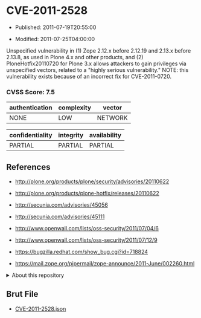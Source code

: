 # CVE-2011-2528

- Published: 2011-07-19T20:55:00

- Modified: 2011-07-25T04:00:00

Unspecified vulnerability in (1) Zope 2.12.x before 2.12.19 and 2.13.x before 2.13.8, as used in Plone 4.x and other products, and (2) PloneHotfix20110720 for Plone 3.x allows attackers to gain privileges via unspecified vectors, related to a "highly serious vulnerability." NOTE: this vulnerability exists because of an incorrect fix for CVE-2011-0720.

### CVSS Score: **7.5**

| authentication | complexity | vector |
| --- | --- | --- |
| NONE | LOW | NETWORK |

| confidentiality | integrity | availability |
| --- | --- | --- |
| PARTIAL | PARTIAL | PARTIAL |

## References

* http://plone.org/products/plone/security/advisories/20110622

* http://plone.org/products/plone-hotfix/releases/20110622

* http://secunia.com/advisories/45056

* http://secunia.com/advisories/45111

* http://www.openwall.com/lists/oss-security/2011/07/04/6

* http://www.openwall.com/lists/oss-security/2011/07/12/9

* https://bugzilla.redhat.com/show_bug.cgi?id=718824

* https://mail.zope.org/pipermail/zope-announce/2011-June/002260.html

<details>
<summary>About this repository</summary> 

  This repository is part of the project [Live Hack CVE](https://github.com/Live-Hack-CVE). Main website can be found [www.live-hack.org](https://www.live-hack.org) 
  
  Made by [Sn0wAlice](https://github.com/Sn0wAlice) for the people that care about security and need to have a feed of the latest CVEs. Hope you enjoy it, don't forget to star the repo and follow me on [Twitter](https://twitter.com/Sn0wAlice) and [Github](https://github.com/Sn0wAlice). And that is my [personnal website](https://www.alice-snow.me/)

  - [Home Page](https://github.com/Live-Hack-CVE)
  - [Framework](https://github.com/Live-Hack-CVE/cve-framework)
  - [CVE database](https://github.com/Live-Hack-CVE/full_database)
  - [Changelog](https://github.com/Live-Hack-CVE/Changelog)
</details>

## Brut File

* [CVE-2011-2528.json](https://raw.githubusercontent.com/Live-Hack-CVE/full_database/main/cves/2011/CVE-2011-2528.json)

